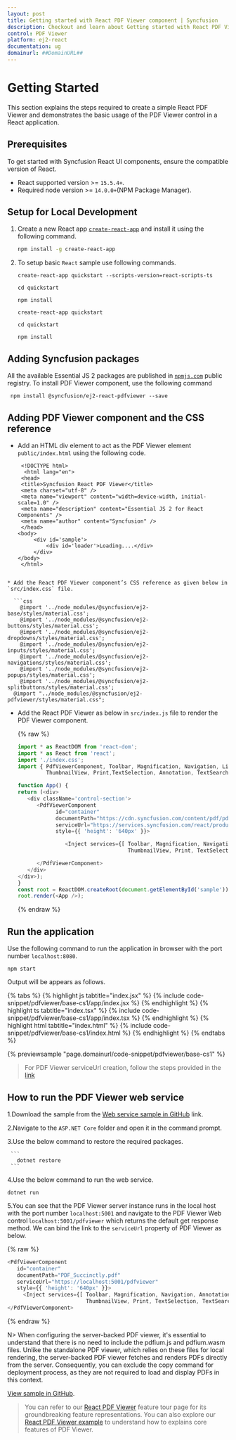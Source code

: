 ```yaml
---
layout: post
title: Getting started with React PDF Viewer component | Syncfusion
description: Checkout and learn about Getting started with React PDF Viewer component of Syncfusion Essential JS 2 and more details.
control: PDF Viewer 
platform: ej2-react
documentation: ug
domainurl: ##DomainURL##
---
```


# Getting Started

This section explains the steps required to create a simple React PDF Viewer and demonstrates the basic usage of the PDF Viewer control in a React application.

## Prerequisites

To get started with Syncfusion React UI components, ensure the compatible version of React.
* React supported version >= `15.5.4+`.
* Required node version >= `14.0.0+`(NPM Package Manager).

## Setup for Local Development

1. Create a new React app [`create-react-app`](https://github.com/facebook/create-react-app) and install it using the following command.

   ```bash
   npm install -g create-react-app
   ```

2. To setup basic `React` sample use following commands.

   <div class='tsx'>

   ```
   create-react-app quickstart --scripts-version=react-scripts-ts

   cd quickstart

   npm install
   ```

   </div>

   <div class='jsx'>

   ```
   create-react-app quickstart

   cd quickstart

   npm install
   ```

   </div>

## Adding Syncfusion packages

All the available Essential JS 2 packages are published in [`npmjs.com`](https://www.npmjs.com/~syncfusionorg) public registry.
To install PDF Viewer component, use the following command

  ```
   npm install @syncfusion/ej2-react-pdfviewer --save
  ```

## Adding PDF Viewer component and the CSS reference

* Add an HTML div element to act as the PDF Viewer element `public/index.html` using the following code.

   ```
    <!DOCTYPE html>
     <html lang="en">
    <head>
    <title>Syncfusion React PDF Viewer</title>
    <meta charset="utf-8" />
    <meta name="viewport" content="width=device-width, initial-scale=1.0" />
    <meta name="description" content="Essential JS 2 for React Components" />
    <meta name="author" content="Syncfusion" />
    </head>
   <body>
        <div id='sample'>
            <div id='loader'>Loading....</div>
        </div>
   </body>
    </html>
 ```

* Add the React PDF Viewer component’s CSS reference as given below in `src/index.css` file.

   ```css
     @import '../node_modules/@syncfusion/ej2-base/styles/material.css';  
     @import '../node_modules/@syncfusion/ej2-buttons/styles/material.css';
     @import '../node_modules/@syncfusion/ej2-dropdowns/styles/material.css';  
     @import '../node_modules/@syncfusion/ej2-inputs/styles/material.css';  
     @import '../node_modules/@syncfusion/ej2-navigations/styles/material.css';
     @import '../node_modules/@syncfusion/ej2-popups/styles/material.css';
     @import '../node_modules/@syncfusion/ej2-splitbuttons/styles/material.css';
   @import "../node_modules/@syncfusion/ej2-pdfviewer/styles/material.css";
  ```

* Add the React PDF Viewer as below in `src/index.js` file to render the PDF Viewer component.

    {% raw %}

   ```js
   import * as ReactDOM from 'react-dom';
   import * as React from 'react';
   import './index.css';
   import { PdfViewerComponent, Toolbar, Magnification, Navigation, LinkAnnotation, BookmarkView, 
            ThumbnailView, Print,TextSelection, Annotation, TextSearch, FormFields, FormDesigner, Inject } from '@syncfusion/ej2-react-pdfviewer';

   function App() {
   return (<div>
      <div className='control-section'>
         <PdfViewerComponent 
               id="container" 
               documentPath="https://cdn.syncfusion.com/content/pdf/pdf-succinctly.pdf"
               serviceUrl="https://services.syncfusion.com/react/production/api/pdfviewer" 
               style={{ 'height': '640px' }}>

                  <Inject services={[ Toolbar, Magnification, Navigation, Annotation, LinkAnnotation, BookmarkView, 
                                      ThumbnailView, Print, TextSelection, TextSearch, FormFields, FormDesigner ]}/>

         </PdfViewerComponent>
      </div>
   </div>);
   }
   const root = ReactDOM.createRoot(document.getElementById('sample'));
   root.render(<App />);
  ```
  {% endraw %}

## Run the application

Use the following command to run the application in browser with the port number `localhost:8080`.

   ```
   npm start
   ```

Output will be appears as follows.

{% tabs %}
{% highlight js tabtitle="index.jsx" %}
{% include code-snippet/pdfviewer/base-cs1/app/index.jsx %}
{% endhighlight %}
{% highlight ts tabtitle="index.tsx" %}
{% include code-snippet/pdfviewer/base-cs1/app/index.tsx %}
{% endhighlight %}
{% highlight html tabtitle="index.html" %}
{% include code-snippet/pdfviewer/base-cs1/index.html %}
{% endhighlight %}
{% endtabs %}
        
{% previewsample "page.domainurl/code-snippet/pdfviewer/base-cs1" %}

> For PDF Viewer serviceUrl creation, follow the steps provided in the [link](https://ej2.syncfusion.com/documentation/pdfviewer/how-to/create-pdfviewer-service/)

## How to run the PDF Viewer web service

1.Download the sample from the [Web service sample in GitHub](https://github.com/SyncfusionExamples/EJ2-PDFViewer-WebServices) link.

2.Navigate to the `ASP.NET Core` folder and open it in the command prompt.

3.Use the below command to restore the required packages.

     ```
       dotnet restore
     ```

4.Use the below command to run the web service.

   ```
   dotnet run
   ```

5.You can see that the PDF Viewer server instance runs in the local host with the port number `localhost:5001` and navigate to the PDF Viewer Web control `localhost:5001/pdfviewer` which returns the default get response method. We can bind the link to the `serviceUrl` property of PDF Viewer as below.

   {% raw %}
   ```js
   <PdfViewerComponent 
      id="container" 
      documentPath="PDF_Succinctly.pdf" 
      serviceUrl="https://localhost:5001/pdfviewer" 
      style={{ 'height': '640px' }}>
        <Inject services={[ Toolbar, Magnification, Navigation, Annotation, LinkAnnotation, BookmarkView, 
                            ThumbnailView, Print, TextSelection, TextSearch, FormFields, FormDesigner ]}/>
   </PdfViewerComponent>
   ```
  {% endraw %}

N> When configuring the server-backed PDF viewer, it's essential to understand that there is no need to include the pdfium.js and pdfium.wasm files. Unlike the standalone PDF viewer, which relies on these files for local rendering, the server-backed PDF viewer fetches and renders PDFs directly from the server. Consequently, you can exclude the copy command for deployment process, as they are not required to load and display PDFs in this context.

[View sample in GitHub](https://github.com/SyncfusionExamples/react-pdf-viewer-examples/tree/master/Getting%20Started).

> You can refer to our [React PDF Viewer](https://www.syncfusion.com/react-components/react-pdf-viewer) feature tour page for its groundbreaking feature representations. You can also explore our [React PDF Viewer example](https://ej2.syncfusion.com/react/demos/#/material/pdfviewer/default) to understand how to explains core features of PDF Viewer.
